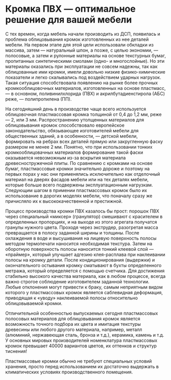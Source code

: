# Кромка ПВХ — оптимальное решение для вашей мебели
С тех времен, когда мебель начали производить из ДСП, появилась и проблема облицовывания кромок изготовленных из нее деталей мебели. На первом этапе для этой цели использовали обкладки из массива, затем — натуральный шпон, а позже, с целью экономии, — полосовые, а затем и рулонные материалы на основе текстурных бумаг, пропитанных синтетическими смолами (одно- и многослойные). Но эти материалы оказались при эксплуатации не совсем надежны, так как облицованные ими кромки, имели довольно низкие физико-химические показатели и легко скалывались под воздействием ударных нагрузок. Такая ситуация способствовала появлению на рынке более прочных кромкооблицовочных материалов, изготовленных на основе пластмасс, — в основном, поливинилхлорида (ПВХ) и акрилбутадиенстирола (АБС) реже, — полипропилена (ПП).

На сегодняшний день в производстве чаще всего используется облицовочная пластмассовая кромка толщиной от 0,4 до 1,2 мм, реже — 2, или 3 мм. Распространению утолщенных материалов для облицовывания кромок способствовало европейское законодательство, обязывающее изготовителей мебели для общественных зданий, а в особенности, — детской мебели, формировать на ребрах всех деталей прямую или закругленную фаску размером не менее 2 мм. Понятно, что при использовании тонких кромкооблицовачных материалов формирование такой фаски оказывается невозможным из-за вскрытия материала древесностружечной плиты. По сравнению с кромками на основе бумаг, пластмассовые кромки значительно дороже и поэтому на первых порах у нас они применялись исключительно как отделочный материал на дверях фасадов мебели или на тех деталях мебели, которые больше всего подвержены эксплуатационным нагрузкам. Следующим шагом в примении пластмассовых кромок было их использование в дорогих моделях мебели, что поначалу сразу же причисляло их к высококачественной и престижной.

Процесс производства кромки ПВХ казалось бы прост: порошок ПВХ через специальный «миксер» (гранулятор) смешивают с красителем в определенных пропорциях, и на выходе из этого агрегата получатся гранулы нужного цвета. Проходя через экструдер, разогретая масса превращается в полосу заданной ширины и толщины. После охлаждения в воде и высушивания на лицевую поверхность полосы методом термопечати наносится необходимая текстура. Затем на оборотную поверхность полосы наносится тонкий клеевой слой — «праймер», который улучшает адгезию клея-расплава при наклеивании полосы на кромку детали. После кондиционирования (выдержки) и окончательного остывания кромку сматывают в бухты определенного метража, который определяется с помощью счетчика. Для достижения стабильно высокого качества материала, как в любом процессе, всегда важно строгое соблюдение изготовителем заданной технологии. Любые отклонения могут привести к браку, самым неприятным видом которого у пластмассовых кромок является саблевидная деформация, приводящая к «уводу» наклеиваемой полосы относительно облицовываемой кромки.

Отличительной особенностью выпускаемых сегодня пластмассовых полосовых материалов для облицовывания кромок является возможность точного подбора их цвета и имитация текстуры древесины или любого другого материала, например, металл (алюминий, нержавеющая сталь, бронза и т.д.), керамика, камень и т.д. У основных мировых производителей номенклатура пластмассовых кромок превышает 40000 вариантов цветов, их оттенков и структур тиснения!

Пластмассовые кромки обычно не требуют специальных условий хранения, просто перед использованием их достаточно выдержать в климатических условиях производственного помещения.
